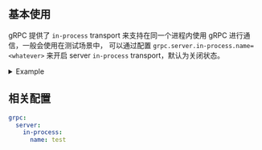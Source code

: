 ## 基本使用

gRPC 提供了 `in-process` transport 来支持在同一个进程内使用 gRPC 进行通信，一般会使用在测试场景中，
可以通过配置 `grpc.server.in-process.name=<whatever>` 来开启 server `in-process` transport，默认为关闭状态。

<details>
  <summary>Example</summary>

```java

@SpringBootTest(classes = InProcessTest.Cfg.class, properties = {"grpc.server.in-process.name=InProcessTest"})
class InProcessTest {

    @Autowired
    ApplicationContext ctx;

    @Test
    void testInProcess() {
        ManagedChannel channel = InProcessChannelBuilder.forName("InProcessTest").usePlaintext().build();

        SimpleServiceGrpc.SimpleServiceBlockingStub stub = SimpleServiceGrpc.newBlockingStub(channel);
        SimpleResponse resp = stub.unaryRpc(SimpleRequest.newBuilder().setRequestMessage("Hello").build());

        assertThat(resp.getResponseMessage()).isEqualTo("Hello");

        channel.shutdown();
    }

    @Configuration(proxyBeanMethods = false)
    @EnableAutoConfiguration
    @GrpcService
    static class Cfg extends SimpleServiceGrpc.SimpleServiceImplBase {
        @Override
        public void unaryRpc(SimpleRequest request, StreamObserver<SimpleResponse> responseObserver) {
            responseObserver.onNext(SimpleResponse.newBuilder().setResponseMessage(request.getRequestMessage()).build());
            responseObserver.onCompleted();
        }
    }
}
```

see [InProcessTest](https://github.com/DanielLiu1123/grpc-starter/blob/main/grpc-boot-autoconfigure/grpc-server-boot-autoconfigure/src/test/java/com/freemanan/starter/grpc/server/InProcessTest.java).

</details>

## 相关配置

```yaml
grpc:
  server:
    in-process:
      name: test
```
